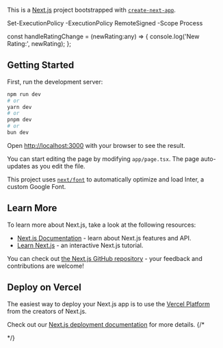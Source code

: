 This is a [Next.js](https://nextjs.org/) project bootstrapped with [`create-next-app`](https://github.com/vercel/next.js/tree/canary/packages/create-next-app).


Set-ExecutionPolicy -ExecutionPolicy RemoteSigned -Scope Process

const handleRatingChange = (newRating:any) => {
        console.log('New Rating:', newRating);
      };
 <StarRating defaultValue={2} onChange={handleRatingChange} />



## Getting Started

First, run the development server:

```bash
npm run dev
# or
yarn dev
# or
pnpm dev
# or
bun dev
```

Open [http://localhost:3000](http://localhost:3000) with your browser to see the result.

You can start editing the page by modifying `app/page.tsx`. The page auto-updates as you edit the file.

This project uses [`next/font`](https://nextjs.org/docs/basic-features/font-optimization) to automatically optimize and load Inter, a custom Google Font.

## Learn More

To learn more about Next.js, take a look at the following resources:

- [Next.js Documentation](https://nextjs.org/docs) - learn about Next.js features and API.
- [Learn Next.js](https://nextjs.org/learn) - an interactive Next.js tutorial.

You can check out [the Next.js GitHub repository](https://github.com/vercel/next.js/) - your feedback and contributions are welcome!

## Deploy on Vercel

The easiest way to deploy your Next.js app is to use the [Vercel Platform](https://vercel.com/new?utm_medium=default-template&filter=next.js&utm_source=create-next-app&utm_campaign=create-next-app-readme) from the creators of Next.js.

Check out our [Next.js deployment documentation](https://nextjs.org/docs/deployment) for more details.
       {/* <div className="bg-white rounded-full absolute top-4 right-6 flex flex-col gap-2 py-2 px-1 product-hover-icons z-[1] opacity-0 group-hover:opacity-100 transition-opacity">
          <PiEyeThin size={17} className="cursor-pointer" />
          <CiHeart size={18} className="cursor-pointer" />
        </div> */}